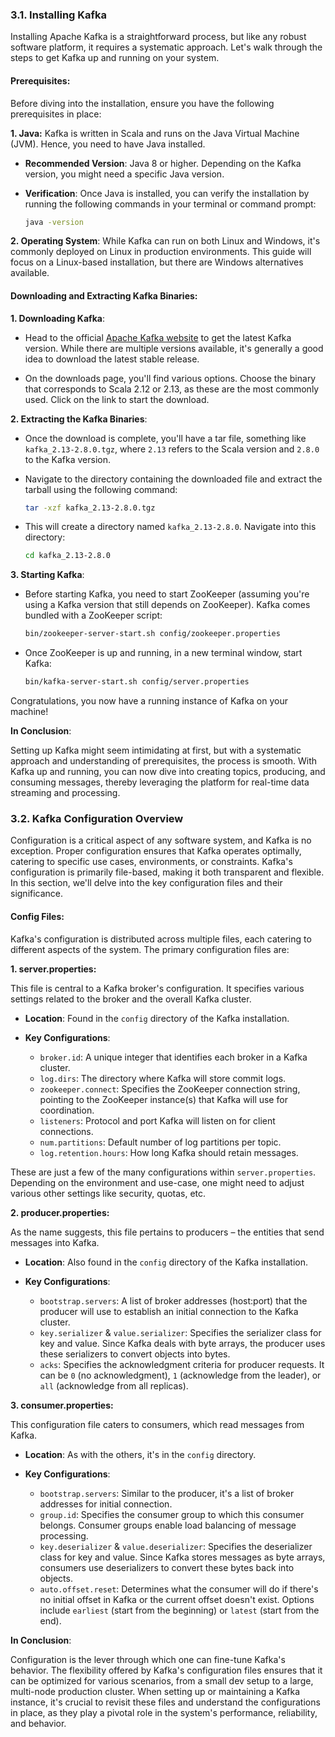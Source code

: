 ### 3.1. Installing Kafka

Installing Apache Kafka is a straightforward process, but like any robust software platform, it requires a systematic approach. Let's walk through the steps to get Kafka up and running on your system.

#### **Prerequisites**:

Before diving into the installation, ensure you have the following prerequisites in place:

**1. Java:** Kafka is written in Scala and runs on the Java Virtual Machine (JVM). Hence, you need to have Java installed.

- **Recommended Version**: Java 8 or higher. Depending on the Kafka version, you might need a specific Java version.
  
- **Verification**: Once Java is installed, you can verify the installation by running the following commands in your terminal or command prompt:
  ```bash
  java -version
  ```

**2. Operating System**: While Kafka can run on both Linux and Windows, it's commonly deployed on Linux in production environments. This guide will focus on a Linux-based installation, but there are Windows alternatives available.

#### **Downloading and Extracting Kafka Binaries**:

**1. Downloading Kafka**:

- Head to the official [Apache Kafka website](https://kafka.apache.org/downloads) to get the latest Kafka version. While there are multiple versions available, it's generally a good idea to download the latest stable release.

- On the downloads page, you'll find various options. Choose the binary that corresponds to Scala 2.12 or 2.13, as these are the most commonly used. Click on the link to start the download.

**2. Extracting the Kafka Binaries**:

- Once the download is complete, you'll have a tar file, something like `kafka_2.13-2.8.0.tgz`, where `2.13` refers to the Scala version and `2.8.0` to the Kafka version. 

- Navigate to the directory containing the downloaded file and extract the tarball using the following command:
  ```bash
  tar -xzf kafka_2.13-2.8.0.tgz
  ```

- This will create a directory named `kafka_2.13-2.8.0`. Navigate into this directory:
  ```bash
  cd kafka_2.13-2.8.0
  ```

**3. Starting Kafka**:

- Before starting Kafka, you need to start ZooKeeper (assuming you're using a Kafka version that still depends on ZooKeeper). Kafka comes bundled with a ZooKeeper script:
  ```bash
  bin/zookeeper-server-start.sh config/zookeeper.properties
  ```

- Once ZooKeeper is up and running, in a new terminal window, start Kafka:
  ```bash
  bin/kafka-server-start.sh config/server.properties
  ```

Congratulations, you now have a running instance of Kafka on your machine!

**In Conclusion**:

Setting up Kafka might seem intimidating at first, but with a systematic approach and understanding of prerequisites, the process is smooth. With Kafka up and running, you can now dive into creating topics, producing, and consuming messages, thereby leveraging the platform for real-time data streaming and processing.


### 3.2. Kafka Configuration Overview

Configuration is a critical aspect of any software system, and Kafka is no exception. Proper configuration ensures that Kafka operates optimally, catering to specific use cases, environments, or constraints. Kafka's configuration is primarily file-based, making it both transparent and flexible. In this section, we'll delve into the key configuration files and their significance.

#### **Config Files**:

Kafka's configuration is distributed across multiple files, each catering to different aspects of the system. The primary configuration files are:

**1. server.properties:**

This file is central to a Kafka broker's configuration. It specifies various settings related to the broker and the overall Kafka cluster.

- **Location**: Found in the `config` directory of the Kafka installation.
  
- **Key Configurations**:
  - `broker.id`: A unique integer that identifies each broker in a Kafka cluster.
  - `log.dirs`: The directory where Kafka will store commit logs.
  - `zookeeper.connect`: Specifies the ZooKeeper connection string, pointing to the ZooKeeper instance(s) that Kafka will use for coordination.
  - `listeners`: Protocol and port Kafka will listen on for client connections.
  - `num.partitions`: Default number of log partitions per topic.
  - `log.retention.hours`: How long Kafka should retain messages.

These are just a few of the many configurations within `server.properties`. Depending on the environment and use-case, one might need to adjust various other settings like security, quotas, etc.

**2. producer.properties:**

As the name suggests, this file pertains to producers – the entities that send messages into Kafka.

- **Location**: Also found in the `config` directory of the Kafka installation.
  
- **Key Configurations**:
  - `bootstrap.servers`: A list of broker addresses (host:port) that the producer will use to establish an initial connection to the Kafka cluster.
  - `key.serializer` & `value.serializer`: Specifies the serializer class for key and value. Since Kafka deals with byte arrays, the producer uses these serializers to convert objects into bytes.
  - `acks`: Specifies the acknowledgment criteria for producer requests. It can be `0` (no acknowledgment), `1` (acknowledge from the leader), or `all` (acknowledge from all replicas).

**3. consumer.properties:**

This configuration file caters to consumers, which read messages from Kafka.

- **Location**: As with the others, it's in the `config` directory.
  
- **Key Configurations**:
  - `bootstrap.servers`: Similar to the producer, it's a list of broker addresses for initial connection.
  - `group.id`: Specifies the consumer group to which this consumer belongs. Consumer groups enable load balancing of message processing.
  - `key.deserializer` & `value.deserializer`: Specifies the deserializer class for key and value. Since Kafka stores messages as byte arrays, consumers use deserializers to convert these bytes back into objects.
  - `auto.offset.reset`: Determines what the consumer will do if there's no initial offset in Kafka or the current offset doesn't exist. Options include `earliest` (start from the beginning) or `latest` (start from the end).

**In Conclusion**:

Configuration is the lever through which one can fine-tune Kafka's behavior. The flexibility offered by Kafka's configuration files ensures that it can be optimized for various scenarios, from a small dev setup to a large, multi-node production cluster. When setting up or maintaining a Kafka instance, it's crucial to revisit these files and understand the configurations in place, as they play a pivotal role in the system's performance, reliability, and behavior.